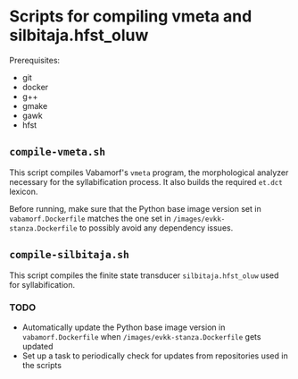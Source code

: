 # Scripts for compiling vmeta and silbitaja.hfst_oluw

Prerequisites:
- git
- docker
- g++
- gmake
- gawk
- hfst

## `compile-vmeta.sh`
This script compiles Vabamorf's `vmeta` program, the morphological analyzer necessary for the syllabification process. It also builds the required `et.dct` lexicon.

Before running, make sure that the Python base image version set in `vabamorf.Dockerfile` matches the one set in `/images/evkk-stanza.Dockerfile` to possibly avoid any dependency issues.

## `compile-silbitaja.sh`
This script compiles the finite state transducer `silbitaja.hfst_oluw` used for syllabification.

### TODO
- Automatically update the Python base image version in `vabamorf.Dockerfile` when `/images/evkk-stanza.Dockerfile` gets updated
- Set up a task to periodically check for updates from repositories used in the scripts

